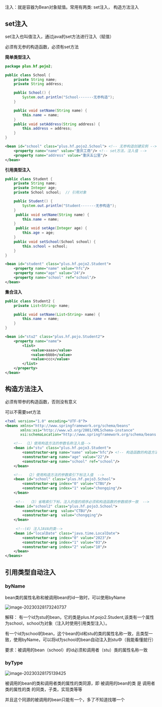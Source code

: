 注入：就是容器为Bean对象赋值。常用有两类: set注入， 构造方法注入

## set注入

set注入也叫值注入，通过java的set方法进行注入（赋值）

必须有无参的构造函数，必须有set方法

**简单类型注入**

```java
package plus.hf.pojo2;

public class School {
    private String name;
    private String address;

    public School() {
        System.out.println("School-------无参构造");
    }

    public void setName(String name) {
        this.name = name;
    }
    public void setAddress(String address) {
        this.address = address;
    }
}

```

```xml
<bean id="school" class="plus.hf.pojo2.School"> <!-- 无参构造创建实例 -->
    <property name="name" value="重庆工商"/> <!-- set方法，注入值 -->
    <property name="address" value="重庆五公里"/>
</bean>
```

**引用类型注入**

```java
public class Student {
    private String name;
    private Integer age;
    private School school;  // 引用对象

    public Student() {
        System.out.println("Student-------无参构造");
    }
     public void setName(String name) {
        this.name = name;
    }
     public void setAge(Integer age) {
        this.age = age;
    }
 	public void setSchool(School school) {
        this.school = school;
    }
}
```

```xml
<bean id="student" class="plus.hf.pojo2.Student">
    <property name="name" value="hfc"/>
    <property name="age" value="24"/>
    <property name="school" ref="school"/>
</bean>
```

**集合注入**

```java
public class Student2 {
    private List<String> name;

    public void setName(List<String> name) {
        this.name = name;
    }
}
```

```xml
<bean id="stu2" class="plus.hf.pojo.Student2">
    <property name="name">
        <list>
            <value>aaaa</value>
            <value>bbbb</value>
            <value>ccc</value>
        </list>
    </property>
</bean>
```



## 构造方法注入

必须有带参的构造函数，否则没有意义

可以不需要set方法

```xml
<?xml version="1.0" encoding="UTF-8"?>
<beans xmlns="http://www.springframework.org/schema/beans"
       xmlns:xsi="http://www.w3.org/2001/XMLSchema-instance"
       xsi:schemaLocation="http://www.springframework.org/schema/beans http://www.springframework.org/schema/beans/spring-beans.xsd">

    <!-- （1）使用构造方法的参数名称注入值-->
    <bean id="stu" class="plus.hf.pojo3.Student">
        <constructor-arg name="name" value="hfc"/> <!-- 构造函数的构造方法注入值 -->
        <constructor-arg name="age" value="22"/>
        <constructor-arg name="school" ref="school"/>
    </bean>

    <!--  （2）使用构造方法的参数索引下标注入值  -->
    <bean id="school" class="plus.hf.pojo3.School">
        <constructor-arg index="0" value="CTBU"/>
        <constructor-arg index="1" value="chongqing"/>
    </bean>
    
     <!--  （3）省略索引下标，注入的值的顺序必须和构造函数的参数顺序一致  -->
    <bean id="school2" class="plus.hf.pojo3.School">
        <constructor-arg  value="CTBU"/>
        <constructor-arg  value="chongqing"/>
    </bean>
    
     <!--(4) 注入JAVA的类-->
    <bean id="localDate" class="java.time.LocalDate">
        <constructor-arg index="0" value="2023"/>
        <constructor-arg index="1" value="03"/>
        <constructor-arg index="2" value="10"/>
    </bean>
</beans>
```

## 引用类型自动注入

### byName

bean类的属性名称和被调用bean的id一致时，可以使用byName

![image-20230328173240737](2%E6%B3%A8%E5%85%A5.assets/image-20230328173240737.png)

解释： 有一个id为stu的bean，它的类是plus.hf.pojo2.Student,该类有一个属性为school，school为对象（注入时使用引用类型注入）。

有一个id为school的bean，这个bean的id和stu的类的属性名称一致，且类型一致，使用byName，可以将id为school的bean自动注入到stu中（我能看懂就行）

要求：被调用的bean（school）的id必须和调用者（stu）类的属性名称一致

### byType

![image-20230328175139425](2%E6%B3%A8%E5%85%A5.assets/image-20230328175139425.png)

被调用的bean的类和调用者类的属性的类同源，即 被调用的bean的类 是 调用者类的属性的类 的同类，子类，实现类等等

并且这个同源的被调用的bean只能有一个，多了不知道找哪一个



